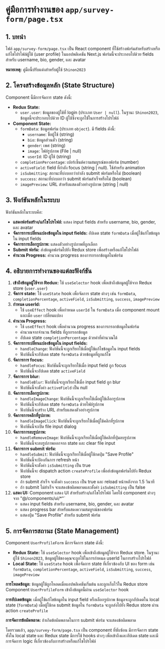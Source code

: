 # คู่มือการทำงานของ `app/survey-form/page.tsx`

## 1. บทนำ

ไฟล์ `app/survey-form/page.tsx` เป็น React component ที่ใช้สร้างฟอร์มสำหรับสร้างหรือแก้ไขโปรไฟล์ผู้ใช้ (user profile) ในแอปพลิเคชัน Next.js ฟอร์มนี้จะประกอบไปด้วย fields สำหรับ username, bio, gender, และ avatar

**หมายเหตุ:** คู่มือนี้ปรับแต่งสำหรับผู้ใช้ `Shinon2023`

## 2. โครงสร้างข้อมูลหลัก (State Structure)

Component นี้มีการจัดการ state ดังนี้:

*   **Redux State:**
    *   `user.user`: ข้อมูลของผู้ใช้ที่ login (ประเภท `User | null`). ในฐานะ `Shinon2023`, ข้อมูลนี้จะประกอบไปด้วย ID ผู้ใช้ซึ่งจะถูกใช้ในการสร้างโปรไฟล์
*   **Component State:**
    *   `formData`: ข้อมูลฟอร์ม (ประเภท `object`). มี fields ดังนี้:
        *   `username`: ชื่อผู้ใช้ (string)
        *   `bio`: ข้อมูลส่วนตัว (string)
        *   `gender`: เพศ (string)
        *   `image`: ไฟล์รูปภาพ (File | null)
        *   `userId`: ID ผู้ใช้ (string)
    *   `completionPercentage`: เปอร์เซ็นต์ความสมบูรณ์ของฟอร์ม (number)
    *   `activeField`: field ที่กำลัง focus (string | null). ใช้สำหรับ animation
    *   `isSubmitting`: สถานะที่บ่งบอกว่ากำลัง submit ฟอร์มหรือไม่ (boolean)
    *   `success`: สถานะที่บ่งบอกว่า submit ฟอร์มสำเร็จหรือไม่ (boolean)
    *   `imagePreview`: URL สำหรับแสดงตัวอย่างรูปภาพ (string | null)

## 3. ฟังก์ชันหลักในระบบ

ฟังก์ชันหลักในระบบคือ:

*   **แสดงฟอร์มสร้าง/แก้ไขโปรไฟล์:** แสดง input fields สำหรับ username, bio, gender, และ avatar
*   **จัดการการเปลี่ยนแปลงข้อมูลใน input fields:** อัปเดต state `formData` เมื่อผู้ใช้แก้ไขข้อมูลใน input fields
*   **จัดการการเลือกรูปภาพ:** แสดงตัวอย่างรูปภาพที่ถูกเลือก
*   **Submit ฟอร์ม:** ส่งข้อมูลฟอร์มไปยัง Redux store เพื่อสร้างหรือแก้ไขโปรไฟล์
*   **คำนวณ Progress:** คำนวณ progress ของการกรอกข้อมูลในฟอร์ม

## 4. อธิบายการทำงานของแต่ละฟังก์ชัน

1.  **เข้าถึงข้อมูลผู้ใช้จาก Redux:** ใช้ `useSelector` hook เพื่อเข้าถึงข้อมูลผู้ใช้จาก Redux store (`user.user`)
2.  **จัดการ state:** ใช้ `useState` hook เพื่อจัดการ state ต่างๆ เช่น `formData`, `completionPercentage`, `activeField`, `isSubmitting`, `success`, `imagePreview`
3.  **กำหนด userId:**
    *   ใช้ `useEffect` hook เพื่อกำหนด `userId` ใน `formData` เมื่อ component mount และเมื่อ `user` เปลี่ยนแปลง
4.  **คำนวณ Progress:**
    *   ใช้ `useEffect` hook เพื่อคำนวณ progress ของการกรอกข้อมูลในฟอร์ม
    *   คำนวณจากจำนวน fields ที่ถูกกรอกข้อมูล
    *   อัปเดต state `completionPercentage` ด้วยค่าที่คำนวณได้
5.  **จัดการการเปลี่ยนแปลงข้อมูลใน input fields:**
    *   `handleChange`: ฟังก์ชันนี้จะถูกเรียกใช้เมื่อผู้ใช้แก้ไขข้อมูลใน input fields
    *   ฟังก์ชันนี้จะอัปเดต state `formData` ด้วยข้อมูลที่ถูกแก้ไข
6.  **จัดการการ focus:**
    *   `handleFocus`: ฟังก์ชันนี้จะถูกเรียกใช้เมื่อ input field ถูก focus
    *   ฟังก์ชันนี้จะอัปเดต state `activeField`
7.  **จัดการการ blur:**
    *   `handleBlur`: ฟังก์ชันนี้จะถูกเรียกใช้เมื่อ input field ถูก blur
    *   ฟังก์ชันนี้จะตั้งค่า `activeField` เป็น null
8.  **จัดการการเลือกรูปภาพ:**
    *   `handleImageChange`: ฟังก์ชันนี้จะถูกเรียกใช้เมื่อผู้ใช้เลือกรูปภาพ
    *   ฟังก์ชันนี้จะอัปเดต state `formData` ด้วยไฟล์รูปภาพ
    *   ฟังก์ชันนี้จะสร้าง URL สำหรับแสดงตัวอย่างรูปภาพ
9.  **จัดการการคลิกที่รูปภาพ:**
    *   `handleImageClick`: ฟังก์ชันนี้จะถูกเรียกใช้เมื่อผู้ใช้คลิกที่รูปภาพ
    *   ฟังก์ชันนี้จะเปิด file input dialog
10. **จัดการการลบรูปภาพ:**
    *   `handleRemoveImage`: ฟังก์ชันนี้จะถูกเรียกใช้เมื่อผู้ใช้คลิกที่ปุ่มลบรูปภาพ
    *   ฟังก์ชันนี้จะลบรูปภาพออกจาก state และ clear file input
11. **จัดการการ submit ฟอร์ม:**
    *   `handleSubmit`: ฟังก์ชันนี้จะถูกเรียกใช้เมื่อผู้ใช้กดปุ่ม "Save Profile"
    *   ฟังก์ชันนี้จะป้องกันการ refresh หน้า
    *   ฟังก์ชันนี้จะตั้งค่า `isSubmitting` เป็น true
    *   ฟังก์ชันนี้จะ dispatch action `createProfile` เพื่อส่งข้อมูลฟอร์มไปยัง Redux store
    *   ถ้า submit สำเร็จ จะตั้งค่า `success` เป็น true และ reload หน้าหลังจาก 1.5 วินาที
    *   ถ้า submit ไม่สำเร็จ จะแสดงข้อผิดพลาดและตั้งค่า `isSubmitting` เป็น false
12. **แสดง UI:** Component แสดง UI สำหรับสร้าง/แก้ไขโปรไฟล์ โดยใช้ component ต่างๆ จาก "@/components/ui/\*"`
    *   แสดง input fields สำหรับ username, bio, gender, และ avatar
    *   แสดง progress bar สำหรับแสดงความสมบูรณ์ของฟอร์ม
    *   แสดงปุ่ม "Save Profile" สำหรับ submit ฟอร์ม

## 5. การจัดการสถานะ (State Management)

Component `UserProfileForm` มีการจัดการ state ดังนี้:

*   **Redux State:** ใช้ `useSelector` hook เพื่อเข้าถึงข้อมูลผู้ใช้จาก Redux store. ในฐานะผู้ใช้ `Shinon2023`, ข้อมูลผู้ใช้ของคุณจะถูกใช้ในการกำหนด userId ในการสร้างโปรไฟล์
*   **Local State:** ใช้ `useState` hook เพื่อจัดการ state ที่เกี่ยวข้องกับ UI ของ form เช่น `formData`, `completionPercentage`, `activeField`, `isSubmitting`, `success`, `imagePreview`

**การโหลดข้อมูล:** ข้อมูลผู้ใช้ถูกโหลดเมื่อแอปพลิเคชันเริ่มต้น และถูกเก็บไว้ใน Redux store Component `UserProfileForm` เข้าถึงข้อมูลนี้ผ่าน `useSelector` hook

**การอัปเดตข้อมูล:** เมื่อผู้ใช้แก้ไขข้อมูลใน input field หรือเลือกรูปภาพ ข้อมูลจะถูกอัปเดตใน local state (`formData`) เมื่อผู้ใช้กด submit ข้อมูลใน `formData` จะถูกส่งไปยัง Redux store ผ่าน action `createProfile`

**การจัดการข้อผิดพลาด:** ถ้าเกิดข้อผิดพลาดในการ submit ฟอร์ม จะแสดงข้อผิดพลาด

โดยรวมแล้ว, `app/survey-form/page.tsx` เป็น component ที่ซับซ้อน มีการจัดการ state ทั้งใน local state และ Redux state มีการใช้ hooks ต่างๆ เพื่อเข้าถึงและอัปเดต state และมีการจัดการ logic ที่เกี่ยวข้องกับการสร้างหรือแก้ไขโปรไฟล์